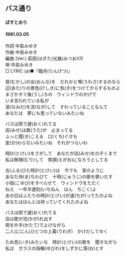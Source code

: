 ## バス通り
#### ばすとおり
####  1981.03.05


作詞      中島みゆき  
作曲      中島みゆき  
編曲 (Ver.)   萩田(はぎた)光雄(みつお)(1)  
唄         中島みゆき  
□ LYRIC (a)●『臨月(りんげつ)』   


昔(むかし)の女(おんな)を　だれかと噂(うわさ)するのなら  
辺(あた)りの景色(けしき)に気(き)をつけてからするものよ  
まさかすぐ後(うし)ろの　ウィンドウのかげで  
いま言われている私が  
涙(なみだ)を流(なが)して　すわっていることなんて  
あなたは　夢にも思っていないみたいね  
  
バスは雨で遅(おく)れてる  
店(みせ)は歌(うた)が　止まってる  
ふっと聞(き)こえる　口(くち)ぐせも  
変(か)わらないみたいね　それがつらいわ  
  
時計(とけい)をさがして　あなたが店(みせ)をのぞくまで  
私は無理(むり)して　笑顔(えがお)になろうとしてる  
  
古(ふる)びた時計(とけい)は　今でも　昔のように  
あなた待(ま)ちわびて　十時(じゅうじ)の歌を歌いだす  
小指(こゆび)をすべらせて　ウィンドウをたたく  
ねえ　一年半遅刻(いちねん　はん　ちこく)よ  
あの日はふたりの時計(とけい)が違(ちが)ってたのよね  
あなたはほんとは待っていてくれたのよね  
  
バスは雨で遅(おく)れてる  
店は歌が流(かが)れ出す  
雨を片手(かたて)でよけながら  
二人(ににん)ひとつの上着(うわぎ)　かけだしてゆく  
  
ため息(いき)みたいな　時計(とけい)の歌を　聞きながら  
私は　ガラスの指輪(ゆびわ)をしずかに落(お)とす  